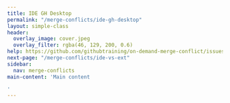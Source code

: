 ```yaml
---
title: IDE GH Desktop
permalink: "/merge-conflicts/ide-gh-desktop"
layout: simple-class
header:
  overlay_image: cover.jpeg
  overlay_filter: rgba(46, 129, 200, 0.6)
help: https://github.com/githubtraining/on-demand-merge-conflict/issues/new?title=I%20need%20help&body=Describe%20what%20you%20need%20help%20with%20here.&labels=Help%20Wanted
next-page: "/merge-conflicts/ide-vs-ext"
sidebar:
  nav: merge-conflicts
main-content: 'Main content

'
---
```


